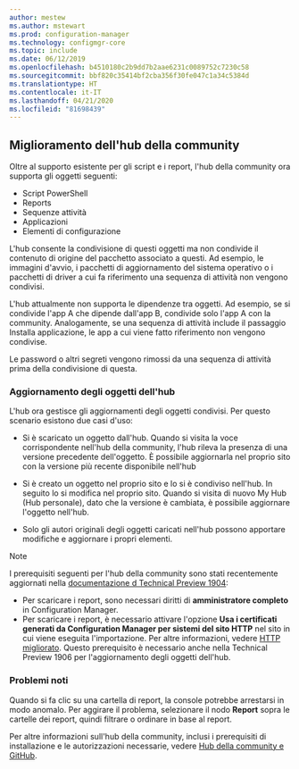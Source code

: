 ```yaml
---
author: mestew
ms.author: mstewart
ms.prod: configuration-manager
ms.technology: configmgr-core
ms.topic: include
ms.date: 06/12/2019
ms.openlocfilehash: b4510180c2b9dd7b2aae6231c0089752c7230c58
ms.sourcegitcommit: bbf820c35414bf2cba356f30fe047c1a34c5384d
ms.translationtype: HT
ms.contentlocale: it-IT
ms.lasthandoff: 04/21/2020
ms.locfileid: "81698439"
---
```

## <a name="improvements-to-community-hub"></a><a name="bkmk_hub"></a> Miglioramento dell'hub della community

<!--4224401 & 3555935-->

Oltre al supporto esistente per gli script e i report, l'hub della community ora supporta gli oggetti seguenti:  

- Script PowerShell
- Reports
- Sequenze attività
- Applicazioni
- Elementi di configurazione  

L'hub consente la condivisione di questi oggetti ma non condivide il contenuto di origine del pacchetto associato a questi. Ad esempio, le immagini d'avvio, i pacchetti di aggiornamento del sistema operativo o i pacchetti di driver a cui fa riferimento una sequenza di attività non vengono condivisi.

L'hub attualmente non supporta le dipendenze tra oggetti. Ad esempio, se si condivide l'app A che dipende dall'app B, condivide solo l'app A con la community. Analogamente, se una sequenza di attività include il passaggio Installa applicazione, le app a cui viene fatto riferimento non vengono condivise.

Le password o altri segreti vengono rimossi da una sequenza di attività prima della condivisione di questa.

### <a name="updating-hub-objects"></a>Aggiornamento degli oggetti dell'hub

L'hub ora gestisce gli aggiornamenti degli oggetti condivisi. Per questo scenario esistono due casi d'uso:

- Si è scaricato un oggetto dall'hub. Quando si visita la voce corrispondente nell'hub della community, l'hub rileva la presenza di una versione precedente dell'oggetto. È possibile aggiornarla nel proprio sito con la versione più recente disponibile nell'hub

- Si è creato un oggetto nel proprio sito e lo si è condiviso nell'hub. In seguito lo si modifica nel proprio sito. Quando si visita di nuovo My Hub (Hub personale), dato che la versione è cambiata, è possibile aggiornare l'oggetto nell'hub.

- Solo gli autori originali degli oggetti caricati nell'hub possono apportare modifiche e aggiornare i propri elementi.

> [!NOTE]
> I prerequisiti seguenti per l'hub della community sono stati recentemente aggiornati nella [documentazione d Technical Preview 1904](../../technical-preview-1904.md#community-hub-and-github):
> - Per scaricare i report, sono necessari diritti di **amministratore completo** in Configuration Manager.
> - Per scaricare i report, è necessario attivare l'opzione **Usa i certificati generati da Configuration Manager per sistemi del sito HTTP** nel sito in cui viene eseguita l'importazione. Per altre informazioni, vedere [HTTP migliorato](../../../../plan-design/hierarchy/enhanced-http.md). Questo prerequisito è necessario anche nella Technical Preview 1906 per l'aggiornamento degli oggetti dell'hub.

### <a name="known-issues"></a>Problemi noti

Quando si fa clic su una cartella di report, la console potrebbe arrestarsi in modo anomalo. Per aggirare il problema, selezionare il nodo **Report** sopra le cartelle dei report, quindi filtrare o ordinare in base al report.

Per altre informazioni sull'hub della community, inclusi i prerequisiti di installazione e le autorizzazioni necessarie, vedere [Hub della community e GitHub](../../technical-preview-1904.md#community-hub-and-github). 

